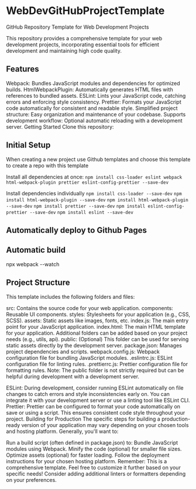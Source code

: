 # WebDevGitHubProjectTemplate
GitHub Repository Template for Web Development Projects

This repository provides a comprehensive template for your web development projects, incorporating essential tools for efficient development and maintaining high code quality.

## Features
Webpack: Bundles JavaScript modules and dependencies for optimized builds.
HtmlWebpackPlugin: Automatically generates HTML files with references to bundled assets.
ESLint: Lints your JavaScript code, catching errors and enforcing style consistency.
Prettier: Formats your JavaScript code automatically for consistent and readable style.
Simplified project structure: Easy organization and maintenance of your codebase.
Supports development workflow: Optional automatic reloading with a development server.
Getting Started
Clone this repository:

## Initial Setup
When creating a new project use Github templates and choose this template to create a repo with this template

Install all dependencies at once:
`npm install css-loader eslint webpack html-webpack-plugin prettier eslint-config-prettier --save-dev`

Install dependencies individually
`npm install css-loader --save-dev`
`npm install html-webpack-plugin --save-dev`
`npm install html-webpack-plugin --save-dev`
`npm install prettier --save-dev`
`npm install eslint-config-prettier --save-dev`
`npm install eslint --save-dev`





## Automatically deploy to Github Pages

## Automatic build
npx webpack --watch

## Project Structure
This template includes the following folders and files:

src: Contains the source code for your web application.
components: Reusable UI components.
styles: Stylesheets for your application (e.g., CSS, SCSS).
assets: Static assets like images, fonts, etc.
index.js: The main entry point for your JavaScript application.
index.html: The main HTML template for your application.
Additional folders can be added based on your project needs (e.g., utils, api).
public: (Optional) This folder can be used for serving static assets directly by the development server.
package.json: Manages project dependencies and scripts.
webpack.config.js: Webpack configuration file for bundling JavaScript modules.
.eslintrc.js: ESLint configuration file for linting rules.
.prettierrc.js: Prettier configuration file for formatting rules.
Note: The public folder is not strictly required but can be helpful during development with a development server.


ESLint: During development, consider running ESLint automatically on file changes to catch errors and style inconsistencies early on. You can integrate it with your development server or use a linting tool like ESLint CLI.
Prettier: Prettier can be configured to format your code automatically on save or using a script. This ensures consistent code style throughout your project.
Building for Production
The specific steps for building a production-ready version of your application may vary depending on your chosen tools and hosting platform. Generally, you'll want to:

Run a build script (often defined in package.json) to:
Bundle JavaScript modules using Webpack.
Minify the code (optional) for smaller file sizes.
Optimize assets (optional) for faster loading.
Follow the deployment instructions for your chosen hosting platform.
Remember: This is a comprehensive template. Feel free to customize it further based on your specific needs! Consider adding additional linters or formatters depending on your preferences.